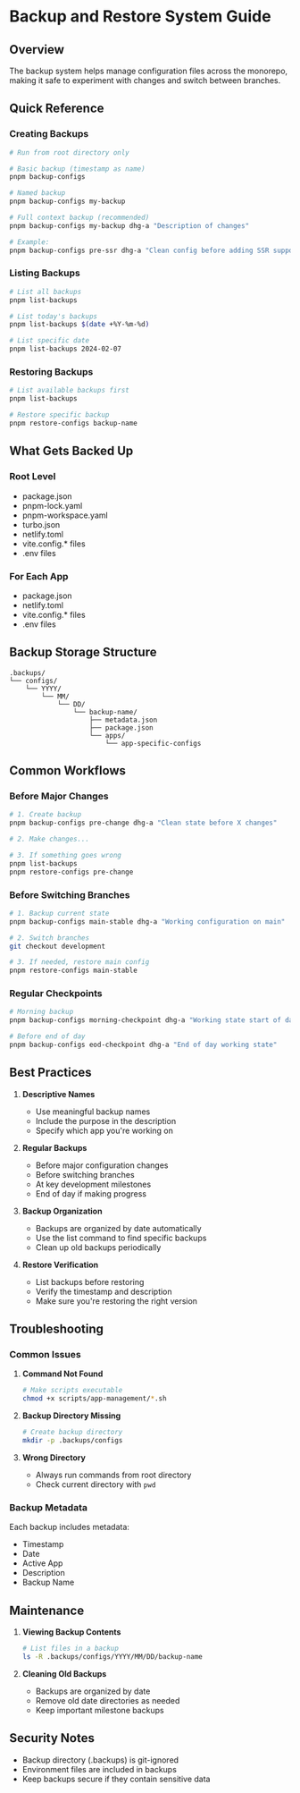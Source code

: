 # Backup and Restore System Guide

## Overview
The backup system helps manage configuration files across the monorepo, making it safe to experiment with changes and switch between branches.

## Quick Reference

### Creating Backups
```bash
# Run from root directory only

# Basic backup (timestamp as name)
pnpm backup-configs

# Named backup
pnpm backup-configs my-backup

# Full context backup (recommended)
pnpm backup-configs my-backup dhg-a "Description of changes"

# Example:
pnpm backup-configs pre-ssr dhg-a "Clean config before adding SSR support"
```

### Listing Backups
```bash
# List all backups
pnpm list-backups

# List today's backups
pnpm list-backups $(date +%Y-%m-%d)

# List specific date
pnpm list-backups 2024-02-07
```

### Restoring Backups
```bash
# List available backups first
pnpm list-backups

# Restore specific backup
pnpm restore-configs backup-name
```

## What Gets Backed Up

### Root Level
- package.json
- pnpm-lock.yaml
- pnpm-workspace.yaml
- turbo.json
- netlify.toml
- vite.config.* files
- .env files

### For Each App
- package.json
- netlify.toml
- vite.config.* files
- .env files

## Backup Storage Structure
```
.backups/
└── configs/
    └── YYYY/
        └── MM/
            └── DD/
                └── backup-name/
                    ├── metadata.json
                    ├── package.json
                    └── apps/
                        └── app-specific-configs
```

## Common Workflows

### Before Major Changes
```bash
# 1. Create backup
pnpm backup-configs pre-change dhg-a "Clean state before X changes"

# 2. Make changes...

# 3. If something goes wrong
pnpm list-backups
pnpm restore-configs pre-change
```

### Before Switching Branches
```bash
# 1. Backup current state
pnpm backup-configs main-stable dhg-a "Working configuration on main"

# 2. Switch branches
git checkout development

# 3. If needed, restore main config
pnpm restore-configs main-stable
```

### Regular Checkpoints
```bash
# Morning backup
pnpm backup-configs morning-checkpoint dhg-a "Working state start of day"

# Before end of day
pnpm backup-configs eod-checkpoint dhg-a "End of day working state"
```

## Best Practices

1. **Descriptive Names**
   - Use meaningful backup names
   - Include the purpose in the description
   - Specify which app you're working on

2. **Regular Backups**
   - Before major configuration changes
   - Before switching branches
   - At key development milestones
   - End of day if making progress

3. **Backup Organization**
   - Backups are organized by date automatically
   - Use the list command to find specific backups
   - Clean up old backups periodically

4. **Restore Verification**
   - List backups before restoring
   - Verify the timestamp and description
   - Make sure you're restoring the right version

## Troubleshooting

### Common Issues
1. **Command Not Found**
   ```bash
   # Make scripts executable
   chmod +x scripts/app-management/*.sh
   ```

2. **Backup Directory Missing**
   ```bash
   # Create backup directory
   mkdir -p .backups/configs
   ```

3. **Wrong Directory**
   - Always run commands from root directory
   - Check current directory with `pwd`

### Backup Metadata
Each backup includes metadata:
- Timestamp
- Date
- Active App
- Description
- Backup Name

## Maintenance

1. **Viewing Backup Contents**
   ```bash
   # List files in a backup
   ls -R .backups/configs/YYYY/MM/DD/backup-name
   ```

2. **Cleaning Old Backups**
   - Backups are organized by date
   - Remove old date directories as needed
   - Keep important milestone backups

## Security Notes
- Backup directory (.backups) is git-ignored
- Environment files are included in backups
- Keep backups secure if they contain sensitive data 